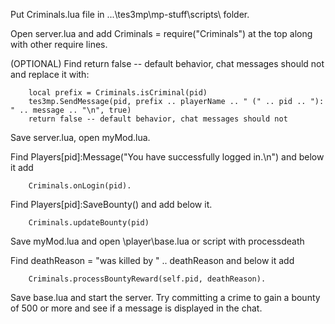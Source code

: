 Put Criminals.lua file in ...\tes3mp\mp-stuff\scripts\ folder.

Open server.lua and add Criminals = require("Criminals") at the top along with other require lines.

(OPTIONAL) Find return false -- default behavior, chat messages should not and replace it with:

        local prefix = Criminals.isCriminal(pid)
        tes3mp.SendMessage(pid, prefix .. playerName .. " (" .. pid .. "): " .. message .. "\n", true)
        return false -- default behavior, chat messages should not

Save server.lua, open myMod.lua.

Find Players[pid]:Message("You have successfully logged in.\n") and below it add 

        Criminals.onLogin(pid).

Find Players[pid]:SaveBounty() and add below it.

        Criminals.updateBounty(pid) 

Save myMod.lua and open \player\base.lua or script with processdeath

Find deathReason = "was killed by " .. deathReason and below it add 

        Criminals.processBountyReward(self.pid, deathReason).

Save base.lua and start the server. Try committing a crime to gain a bounty of 500 or more and see if a message is displayed in the chat.
